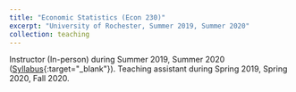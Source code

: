```yaml
---
title: "Economic Statistics (Econ 230)"
excerpt: "University of Rochester, Summer 2019, Summer 2020"
collection: teaching
---
```


Instructor (In-person) during Summer 2019, Summer 2020 ([Syllabus](/files/Syllabus_ECO230.pdf){:target="_blank"}). Teaching assistant during Spring 2019, Spring 2020, Fall 2020. 
